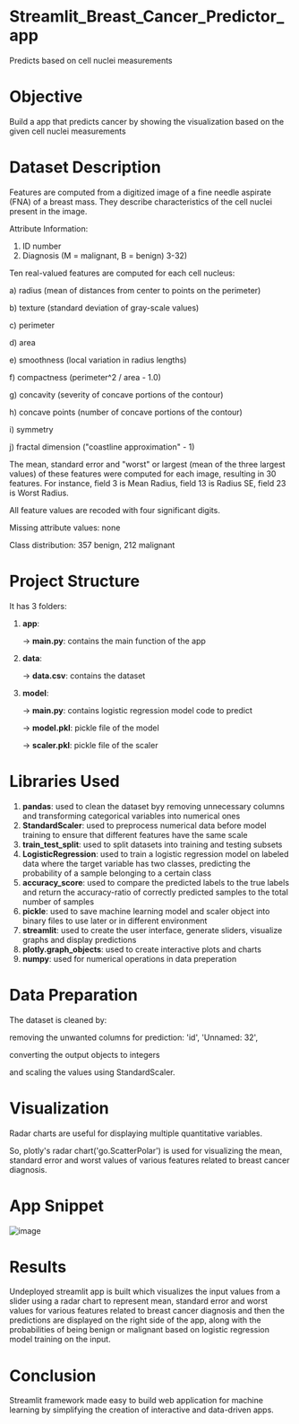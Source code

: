 # Streamlit_Breast_Cancer_Predictor_app
Predicts based on cell nuclei measurements

# Objective
Build a app that predicts cancer by showing the visualization based on the given cell nuclei measurements

# Dataset Description
Features are computed from a digitized image of a fine needle aspirate (FNA) of a breast mass. They describe characteristics of the cell nuclei present in the image.

Attribute Information:

1) ID number
2) Diagnosis (M = malignant, B = benign)
3-32)

Ten real-valued features are computed for each cell nucleus:

a) radius (mean of distances from center to points on the perimeter)

b) texture (standard deviation of gray-scale values)

c) perimeter

d) area

e) smoothness (local variation in radius lengths)

f) compactness (perimeter^2 / area - 1.0)

g) concavity (severity of concave portions of the contour)

h) concave points (number of concave portions of the contour)

i) symmetry

j) fractal dimension ("coastline approximation" - 1)

The mean, standard error and "worst" or largest (mean of the three
largest values) of these features were computed for each image,
resulting in 30 features. For instance, field 3 is Mean Radius, field
13 is Radius SE, field 23 is Worst Radius.

All feature values are recoded with four significant digits.

Missing attribute values: none

Class distribution: 357 benign, 212 malignant

# Project Structure
It has 3 folders:

1. **app**:
   
   -> **main.py**: contains the main function of the app

2. **data**:
   
   -> **data.csv**: contains the dataset

3. **model**:
   
   -> **main.py**: contains logistic regression model code to predict

   -> **model.pkl**: pickle file of the model

   -> **scaler.pkl**: pickle file of the scaler


# Libraries Used
1. **pandas**: used to clean the dataset byy removing unnecessary columns and transforming categorical variables into numerical ones
2. **StandardScaler**: used to preprocess numerical data before model training to ensure that different features have the same scale
3. **train_test_split**: used to split datasets into training and testing subsets
4. **LogisticRegression**: used to train a logistic regression model on labeled data where the target variable has two classes, predicting the probability of a sample belonging to a certain class
5. **accuracy_score**: used to compare the predicted labels to the true labels and return the accuracy-ratio of correctly predicted samples to the total number of samples
6. **pickle**: used to save machine learning model and scaler object into binary files to use later or in different environment
7. **streamlit**: used to create the user interface, generate sliders, visualize graphs and display predictions
8. **plotly.graph_objects**: used to create interactive plots and charts
9. **numpy**: used for numerical operations in data preperation
 
# Data Preparation
The dataset is cleaned by:

removing the unwanted columns for prediction: 'id', 'Unnamed: 32',

converting the output objects to integers

and scaling the values using StandardScaler.

# Visualization
Radar charts are useful for displaying multiple quantitative variables.

So, plotly's radar chart('go.ScatterPolar') is used for visualizing the mean, standard error and worst values of various features related to breast cancer diagnosis.

# App Snippet 
![image](https://github.com/Chandu-2122/Streamlit_app/assets/107211229/cf727799-6289-4688-bbb9-0c340b33b925)


# Results
Undeployed streamlit app is built which visualizes the input values from a slider using a radar chart to represent mean, standard error and worst values for various features related to breast cancer diagnosis and then the predictions are displayed on the right side of the app, along with the probabilities of being benign or malignant based on logistic regression model training on the input.

# Conclusion
Streamlit framework made easy to build web application for machine learning by simplifying the creation of interactive and data-driven apps.




   
       
